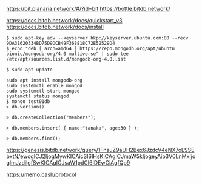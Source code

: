 
https://bit.planaria.network/#/?id=bit
https://bottle.bitdb.network/


https://docs.bitdb.network/docs/quickstart_v3
https://docs.bitdb.network/docs/install

```
$ sudo apt-key adv --keyserver hkp://keyserver.ubuntu.com:80 --recv 9DA31620334BD75D9DCB49F368818C72E52529D4
$ echo "deb [ arch=amd64 ] https://repo.mongodb.org/apt/ubuntu bionic/mongodb-org/4.0 multiverse" | sudo tee /etc/apt/sources.list.d/mongodb-org-4.0.list

$ sudo apt update

sudo apt install mongodb-org
sudo systemctl enable mongod
sudo systemctl start mongod
systemctl status mongod
$ mongo test01db
> db.version()

> db.createCollection("members");

> db.members.insert( { name:"tanaka", age:30 } );

> db.members.find();

```


https://genesis.bitdb.network/query/1FnauZ9aUH2Bex6JzdcV4eNX7oLSSEbxtN/ewogICJ2IjogMywKICAicSI6IHsKICAgICJmaW5kIjogeyAib3V0LnMxIjogImJzdiIgfSwKICAgICJsaW1pdCI6IDEwCiAgfQp9

https://memo.cash/protocol

